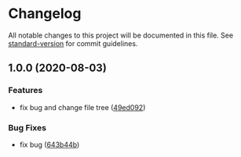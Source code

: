 # Changelog

All notable changes to this project will be documented in this file. See [standard-version](https://github.com/conventional-changelog/standard-version) for commit guidelines.

## 1.0.0 (2020-08-03)


### Features

* fix bug and change file tree ([49ed092](https://github.com/tulaoda/cron-editor-react/commit/49ed092db8b429f35c7ac2c85ab63c1a8b5a30c8))


### Bug Fixes

* fix bug ([643b44b](https://github.com/tulaoda/cron-editor-react/commit/643b44bb8319dc12dae42cab7625eb3ec47e1257))
